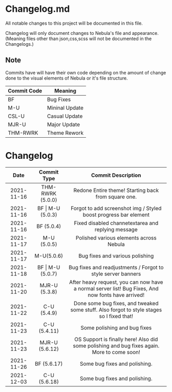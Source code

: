 # Changelog.md
All notable changes to this project will be documented in this file.

Changelog will only document changes to Nebula's file and appearance.(Meaning files other than json,css,scss will not be documented in the Changelogs.)

## Note
Commits have will have their own code depending on the amount of change done to the visual elements of Nebula or it's file structure.

<table>
   <thead>
      <tr>
         <th>Commit Code</th>
         <th>Meaning</th>
      </tr>
   </thead>
   <tbody>
      <tr>
         <td>BF</td>
         <td>Bug Fixes</td>
      </tr>
      <tr>
        <td>M-U</td>
        <td>Mininal Update</td>
      </tr>
      <tr>
         <td>CSL-U</td>
         <td>Casual Update</td>
      </tr>
      <tr>
        <td>MJR-U</td>
        <td>Major Update</td>
      </tr>
      <tr>
        <td>THM-RWRK</td>
        <td>Theme Rework</td>
      </tr>
   </tbody>
</table>

# Changelog

<table style="text-align:center;">
   <thead>
      <tr>
         <th style="text-align: center;">Date</th>
         <th style="text-align: center;">Commit Type</th>
         <th style="text-align: center;">Commit Description</th>
      </tr>
   </thead>
   <tbody>
      <tr>
         <td>2021-11-16 </td>
         <td>THM-RWRK (5.0.0)</td>
         <td>Redone Entire theme! Starting back from square one.</td>
      </tr>
      <tr>
         <td>2021-11-16</td>
         <td>BF | M-U (5.0.3)</td>
         <td>Forgot to add screenshot img / Styled boost progress bar element</td>
      </tr>
      <tr>
         <td>2021-11-16</td>
         <td>BF (5.0.4)</td>
         <td>Fixed disabled channetextarea and replying message</td>
      </tr>
      <tr>
         <td>2021-11-17</td>
         <td>M-U (5.0.5)</td>
         <td>Polished various elements across Nebula</td>
      </tr>
      <tr>
         <td>2021-11-17</td>
         <td>M-U(5.0.6)</td>
         <td>Bug fixes and various polishing</td>
      </tr>
      <tr>
         <td>2021-11-18</td>
         <td>BF | M-U (5.0.7)</td>
         <td>Bug fixes and readjustments / Forgot to style server banners</td>
      </tr>
      <tr>
         <td>2021-11-20</td>
         <td>MJR-U (5.3.8)</td>
         <td>After heavy request, you can now have a normal server list! Bug Fixes, And now fonts have arrived!</td>
      </tr>
      <tr>
         <td>2021-11-22</td>
         <td>C-U (5.4.9)</td>
         <td>Done some bug fixes, and tweaked some stuff. Also forgot to style stages so I fixed that!</td>
      </tr>
      <tr>
         <td>2021-11-23</td>
         <td>C-U (5.4.11)</td>
         <td>Some polishing and bug fixes</td>
      </tr>
      <tr>
         <td>2021-11-23</td>
         <td>MJR-U (5.6.12)</td>
         <td>OS Support is finally here! Also did some polishing and bug fixes again. More to come soon!</td>
      </tr>
      <tr>
         <td>2021-11-26</td>
         <td>BF (5.6.17)</td>
         <td>Some bug fixes and polishing.</td>
      </tr>
      <tr>
         <td>2021-12-03</td>
         <td>C-U (5.6.18)</td>
         <td>Some bug fixes and polishing.</td>
      </tr>
   </tbody>
</table>
